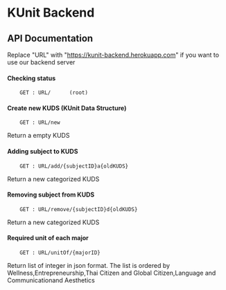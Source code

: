 # KUnit Backend

## API Documentation
Replace "URL" with "https://kunit-backend.herokuapp.com" if you want to use our backend server
#### Checking status
        GET : URL/      (root)

#### Create new KUDS (KUnit Data Structure)
        GET : URL/new
Return a empty KUDS
#### Adding subject to KUDS
        GET : URL/add/{subjectID}a{oldKUDS}
Return a new categorized KUDS
#### Removing subject from KUDS
        GET : URL/remove/{subjectID}d{oldKUDS}
Return a new categorized KUDS
#### Required unit of each major
        GET : URL/unitOf/{majorID}
Return list of integer in json format. The list is ordered by Wellness,Entrepreneurship,Thai Citizen and Global Citizen,Language and Communicationand Aesthetics
